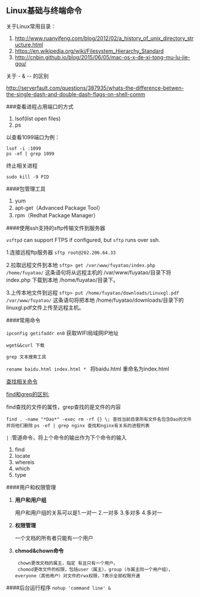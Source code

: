 Linux基础与终端命令
---
关于Linux常用目录：

1. http://www.ruanyifeng.com/blog/2012/02/a_history_of_unix_directory_structure.html
2. https://en.wikipedia.org/wiki/Filesystem_Hierarchy_Standard
3. http://cnbin.github.io/blog/2015/06/05/mac-os-x-de-xi-tong-mu-lu-jie-gou/

关于 - & -- 的区别

http://serverfault.com/questions/387935/whats-the-difference-betwen-the-single-dash-and-double-dash-flags-on-shell-comm

###查看进程占用端口的方式
1. lsof(list open files)	
2. ps


以查看1099端口为例：

```
lsof -i :1099
ps -ef | grep 1099
```
终止相关进程

```
sudo kill -9 PID
```


####包管理工具

1. yum
2. apt-get（Advanced Package Tool）
3. rpm（Redhat Package Manager）



		
####使用ssh支持的sftp传输文件到服务器

`vsftpd` can support FTPS if configured, but `sftp` runs over ssh.

1.连接远程ftp服务器
`sftp root@202.206.64.33`

2.拉取远程文件到本地
`sftp> get /var/www/fuyatao/index.php  /home/fuyatao/`
这条语句将从远程主机的  /var/www/fuyatao/目录下将 index.php 下载到本地  /home/fuyatao/目录下。

3.上传本地文件到远程
`sftp> put /home/fuyatao/downloads/Linuxgl.pdf /var/www/fuyatao/`
这条语句将把本地 /home/fuyatao/downloads/目录下的 linuxgl.pdf文件上传至远程主机。


####常用命令

`ipconfig getifaddr en0`  获取WIFI局域网IP地址 

`wget&&curl 下载`

`grep 文本搜索工具`  


`rename baidu.html index.html * ` 将baidu.html 重命名为index.html

[查找相关命令](http://www.ruanyifeng.com/blog/2009/10/5_ways_to_search_for_files_using_the_terminal.html)

[find和grep的区别:](http://www.cnblogs.com/xudong-bupt/archive/2013/03/23/2976793.html)

find查找的文件的属性，grep查找的是文件的内容

`find . -name "*Dao*" -exec rm -rf {} \; 查找当前目录所有文件名包含Dao的文件并将他们删除`
`ps -ef | grep nginx 查找和nginx有关系的进程列表`

`|` :管道命令，将上个命令的输出作为下个命令的输入
 
1. find
2. locate
3. whereis
4. which
5. type

####用户和权限管理

1. **用户和用户组**

	用户和用户组的关系可以是1.一对一 2.一对多 3.多对多 4.多对一
	
2. **权限管理**

	一个文档的所有者只能有一个用户
	
3. **chmod&chown命令**

		chown更改文档的属主，指定 有且只有一个用户。
		chomod更改文件的权限，包括user（属主），group（与属主同一个用户组），		everyone（其他用户）对文件的rwx权限，7表示全部权限开通
		
####后台运行程序
```nohup 'command line' &```



